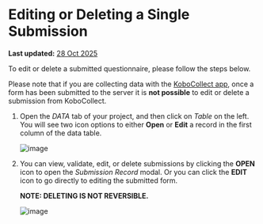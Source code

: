 # Editing or Deleting a Single Submission
**Last updated:** <a href="https://github.com/kobotoolbox/docs/blob/01270a828ec846731411368326ba58114adda98e/source/howto_edit_single_submissions.md" class="reference">28 Oct 2025</a>


To edit or delete a submitted questionnaire, please follow the steps below.

Please note that if you are collecting data with the [KoboCollect app](https://support.kobotoolbox.org/data_collection_kobocollect.html), once a form has been
    submitted to the server it is **not possible** to edit or delete a
    submission from KoboCollect.

1. Open the _DATA_ tab of your project, and then click on _Table_ on the left.
   You will see two icon options to either **Open** or **Edit** a record in the
   first column of the data table.

    ![image](/images/howto_edit_single_submissions/data.jpg)

2. You can view, validate, edit, or delete submissions by clicking the **OPEN**
   icon to open the _Submission Record_ modal. Or you can click the **EDIT**
   icon to go directly to editing the submitted form.

    **NOTE: DELETING IS NOT REVERSIBLE.**

    ![image](/images/howto_edit_single_submissions/edit.jpg)
